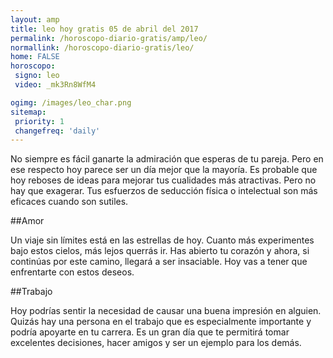 ```yaml
---
layout: amp
title: leo hoy gratis 05 de abril del 2017 
permalink: /horoscopo-diario-gratis/amp/leo/
normallink: /horoscopo-diario-gratis/leo/
home: FALSE
horoscopo:
 signo: leo
 video: _mk3Rn8WfM4

ogimg: /images/leo_char.png
sitemap:
 priority: 1
 changefreq: 'daily'
---
```



No siempre es fácil ganarte la admiración que esperas de tu pareja. Pero en ese respecto hoy parece ser un día mejor que la mayoría. Es probable que hoy reboses de ideas para mejorar tus cualidades más atractivas. Pero no hay que exagerar. Tus esfuerzos de seducción física o intelectual son más eficaces cuando son sutiles.

##Amor

Un viaje sin límites está en las estrellas de hoy. Cuanto más experimentes bajo estos cielos, más lejos querrás ir. Has abierto tu corazón y ahora, si continúas por este camino, llegará a ser insaciable. Hoy vas a tener que enfrentarte con estos deseos.

##Trabajo

Hoy podrías sentir la necesidad de causar una buena impresión en alguien. Quizás hay una persona en el trabajo que es especialmente importante y podría apoyarte en tu carrera. Es un gran día que te permitirá tomar excelentes decisiones, hacer amigos y ser un ejemplo para los demás.